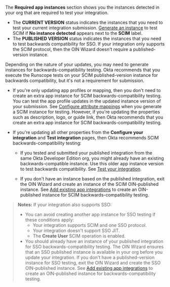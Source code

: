 The **Required app instances** section shows you the instances detected in your org that are required to test your integration.

* The **CURRENT VERSION** status indicates the instances that you need to test your current integration submission. [Generate an instance](#generate-an-instance) to test SCIM if **No instance detected** appears next to the **SCIM** label.
* The **PUBLISHED VERSION** status indicates the instances that you need to test backwards compatibility for SSO. If your integration only supports the SCIM protocol, then the OIN Wizard doesn't require a published-version instance.

Depending on the nature of your updates, you may need to generate instances for backwards-compatibility testing. Okta recommends that you execute the Runscope tests on your SCIM published-version instance for backwards compatibility, but it's not a requirement for submission.

   * If you're only updating app profiles or mapping, then you don't need to create an extra app instance for SCIM backwards-compatibility testing. You can test the app profile updates in the updated instance version of your submission. See [Configure attribute mappings](#configure-attribute-mappings) when you generate a SCIM instance for testing. However, if you're updating the properties such as description, logo, or guide link, then Okta recommends that you create an extra app instance for SCIM backwards-compatibility testing.

   * If you're updating all other properties from the **Configure your integration** and **Test integration** pages, then Okta recommends SCIM backwards-compatibility testing:

      * If you tested and submitted your published integration from the same Okta Developer Edition org, you might already have an existing backwards-compatible instance. Use this older app instance version to test backwards compatibility. See [Test your integration](#test-your-integration).

      * If you don't have an instance based on the published integration, exit the OIN Wizard and create an instance of the SCIM OIN-published instance. See [Add existing app integrations](https://help.okta.com/okta_help.htm?type=oie&id=csh-apps-add-app) to create an OIN-published instance for SCIM backwards-compatibility testing.

> **Notes:** If your integration also supports SSO:
> * You can avoid creating another app instance for SSO testing if these conditions apply:
>     * Your integration supports SCIM and one SSO protocol.
>     * Your integration doesn't support SSO JIT.
>     * The **Create User** SCIM operation is enabled.
> * You should already have an instance of your published integration for SSO backwards-compatibility testing. The OIN Wizard ensures that an SSO published instance is available in your org before you update your integration.  If you don't have a published-version instance for SSO testing, exit the OIN Wizard and create the SSO OIN-published instance. See [Add existing app integrations](https://help.okta.com/okta_help.htm?type=oie&id=csh-apps-add-app) to create an OIN-published instance for backwards-compatibility testing.
